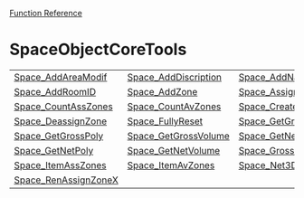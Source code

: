[Function Reference](../README.md)

# SpaceObjectCoreTools
| | | |
|---|---|---|
| [Space_AddAreaModif](../Functions/Space_AddAreaModif.md) | [Space_AddDiscription](../Functions/Space_AddDiscription.md) | [Space_AddName](../Functions/Space_AddName.md) |
| [Space_AddRoomID](../Functions/Space_AddRoomID.md) | [Space_AddZone](../Functions/Space_AddZone.md) | [Space_AssignZone](../Functions/Space_AssignZone.md) |
| [Space_CountAssZones](../Functions/Space_CountAssZones.md) | [Space_CountAvZones](../Functions/Space_CountAvZones.md) | [Space_CreateSpace](../Functions/Space_CreateSpace.md) |
| [Space_DeassignZone](../Functions/Space_DeassignZone.md) | [Space_FullyReset](../Functions/Space_FullyReset.md) | [Space_GetGrossArea](../Functions/Space_GetGrossArea.md) |
| [Space_GetGrossPoly](../Functions/Space_GetGrossPoly.md) | [Space_GetGrossVolume](../Functions/Space_GetGrossVolume.md) | [Space_GetNetArea](../Functions/Space_GetNetArea.md) |
| [Space_GetNetPoly](../Functions/Space_GetNetPoly.md) | [Space_GetNetVolume](../Functions/Space_GetNetVolume.md) | [Space_Gross3DBound](../Functions/Space_Gross3DBound.md) |
| [Space_ItemAssZones](../Functions/Space_ItemAssZones.md) | [Space_ItemAvZones](../Functions/Space_ItemAvZones.md) | [Space_Net3DBoundary](../Functions/Space_Net3DBoundary.md) |
| [Space_RenAssignZoneX](../Functions/Space_RenAssignZoneX.md) 
